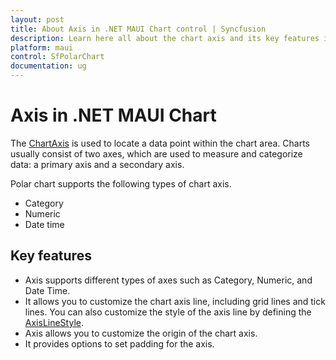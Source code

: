 ```yaml
---
layout: post
title: About Axis in .NET MAUI Chart control | Syncfusion
description: Learn here all about the chart axis and its key features in the Syncfusion .NET MAUI Chart (SfPolarChart) control.
platform: maui
control: SfPolarChart
documentation: ug
---
```


# Axis in .NET MAUI Chart

The [ChartAxis]() is used to locate a data point within the chart area. Charts usually consist of two axes, which are used to measure and categorize data: a primary axis and a secondary axis.

Polar chart supports the following types of chart axis.

* Category
* Numeric
* Date time

## Key features

* Axis supports different types of axes such as Category, Numeric, and Date Time.
* It allows you to customize the chart axis line, including grid lines and tick lines. You can also customize the style of the axis line by defining the [AxisLineStyle]().
* Axis allows you to customize the origin of the chart axis.
* It provides options to set padding for the axis.